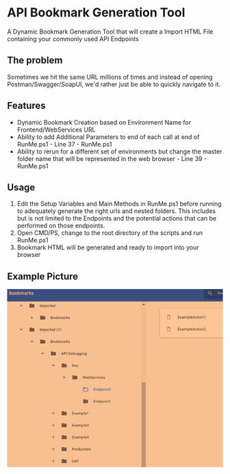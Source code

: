 # API Bookmark Generation Tool
A Dynamic Bookmark Generation Tool that will create a Import HTML File containing your commonly used API Endpoints

The problem
-----------

Sometimes we hit the same URL millions of times and instead of opening Postman/Swagger/SoapUI, we'd rather just be able to quickly navigate to it.

Features
--------

- Dynamic Bookmark Creation based on Environment Name for Frontend/WebServices URL
- Ability to add Additional Parameters to end of each call at end of RunMe.ps1 - Line 37 - RunMe.ps1
- Ability to rerun for a different set of environments but change the master folder name that will be represented in the web browser - Line 39 - RunMe.ps1

Usage
--------

1. Edit the Setup Variables and Main Methods in RunMe.ps1 before running to adequately generate the right urls and nested folders. This includes but is not limited to the Endpoints and the potential actions that can be performed on those endpoints. 
2. Open CMD/PS, change to the root directory of the scripts and run RunMe.ps1
3. Bookmark HTML will be generated and ready to import into your browser

Example Picture
--------

![Example Picture](examplePicture.png)
